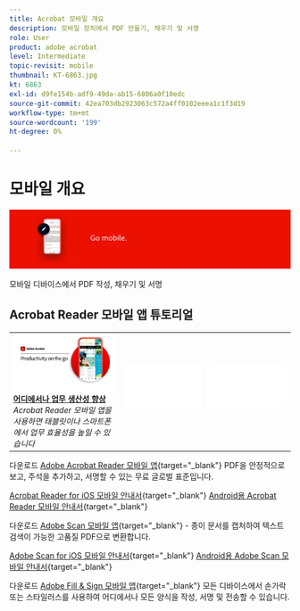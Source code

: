 ```yaml
---
title: Acrobat 모바일 개요
description: 모바일 장치에서 PDF 만들기, 채우기 및 서명
role: User
product: adobe acrobat
level: Intermediate
topic-revisit: mobile
thumbnail: KT-6863.jpg
kt: 6863
exl-id: d9fe154b-adf9-49da-ab15-6806a0f10edc
source-git-commit: 42ea703db2923063c572a4ff0102eeea1c1f3d19
workflow-type: tm+mt
source-wordcount: '199'
ht-degree: 0%

---
```


# 모바일 개요

![Acrobat 모바일 이미지](../assets/Hero-Mobile.png)

모바일 디바이스에서 PDF 작성, 채우기 및 서명

## Acrobat Reader 모바일 앱 튜토리얼

<table style="table-layout:fixed">
<tr>
  <td>
    <a href="../getting-started/productivity.md">
      <img alt="어디에서나 업무 생산성 향상" src="../assets/Productivity_1280.png" />
    </a>
    <div>
     <a href="../getting-started/productivity.md"><strong>어디에서나 업무 생산성 향상</strong></a>
    </div>
    <em>Acrobat Reader 모바일 앱을 사용하면 태블릿이나 스마트폰에서 업무 효율성을 높일 수 있습니다</em>
    <br>
  </td>
  <td>
   <img alt="스페이서" src="../assets/Whitespacer.png" />
    <div>
    <br>
  </td>
  <td>
   <img alt="스페이서" src="../assets/Whitespacer.png" />
    <div>
    <br>
  </td>
</tr>
</table>

다운로드 [Adobe Acrobat Reader 모바일 앱](https://www.adobe.com/acrobat/mobile/acrobat-reader.html){target=&quot;_blank&quot;} PDF을 안정적으로 보고, 주석을 추가하고, 서명할 수 있는 무료 글로벌 표준입니다.

[Acrobat Reader for iOS 모바일 안내서](https://www.adobe.com/devnet-docs/acrobat/ios/en/){target=&quot;_blank&quot;}
[Android용 Acrobat Reader 모바일 안내서](https://www.adobe.com/devnet-docs/acrobat/android/en/){target=&quot;_blank&quot;}

다운로드 [Adobe Scan 모바일 앱](https://www.adobe.com/acrobat/mobile/scanner-app.html){target=&quot;_blank&quot;} - 종이 문서를 캡처하여 텍스트 검색이 가능한 고품질 PDF으로 변환합니다.

[Adobe Scan for iOS 모바일 안내서](https://www.adobe.com/devnet-docs/adobescan/ios/en/){target=&quot;_blank&quot;}
[Android용 Adobe Scan 모바일 안내서](https://www.adobe.com/devnet-docs/adobescan/android/en/){target=&quot;_blank&quot;}

다운로드 [Adobe Fill &amp; Sign 모바일 앱](https://www.adobe.com/acrobat/mobile/fill-sign-pdfs.html){target=&quot;_blank&quot;} 모든 디바이스에서 손가락 또는 스타일러스를 사용하여 어디에서나 모든 양식을 작성, 서명 및 전송할 수 있습니다.
